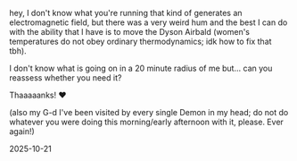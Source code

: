 hey, I don't know what you're running that kind of generates an electromagnetic field, but there was a very weird hum and the best I can do with the ability that I have is to move the Dyson Airbald (women's temperatures do not obey ordinary thermodynamics; idk how to fix that tbh).  

I don't know what is going on in a 20 minute radius of me but... can you reassess whether you need it?  

Thaaaaanks! ❤️  

(also my G-d I've been visited by every single Demon in my head; do not do whatever you were doing this morning/early afternoon with it, please. Ever again!)  

2025-10-21  
